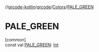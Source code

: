 //[qrcode-kotlin](../../../index.md)/[qrcode](../index.md)/[Colors](index.md)/[PALE_GREEN](-p-a-l-e_-g-r-e-e-n.md)

# PALE_GREEN

[common]\
const val [PALE_GREEN](-p-a-l-e_-g-r-e-e-n.md): [Int](https://kotlinlang.org/api/latest/jvm/stdlib/kotlin/-int/index.html)
